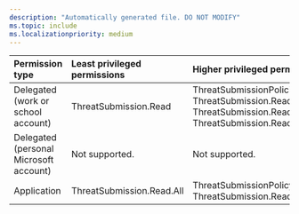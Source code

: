 ```yaml
---
description: "Automatically generated file. DO NOT MODIFY"
ms.topic: include
ms.localizationpriority: medium
---
```


|Permission type|Least privileged permissions|Higher privileged permissions|
|:---|:---|:---|
|Delegated (work or school account)|ThreatSubmission.Read|ThreatSubmissionPolicies.ReadWrite.All, ThreatSubmission.Read.All, ThreatSubmission.ReadWrite, ThreatSubmission.ReadWrite.All|
|Delegated (personal Microsoft account)|Not supported.|Not supported.|
|Application|ThreatSubmission.Read.All|ThreatSubmissionPolicy.ReadWrite.All, ThreatSubmission.ReadWrite.All|

